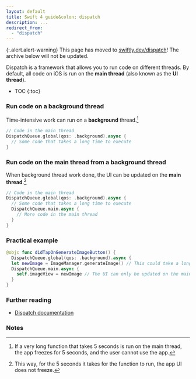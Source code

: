 ```yaml
---
layout: default
title: Swift 4 guide&colon; dispatch
description: ...
redirect_from:
  - "dispatch"
---
```


{:.alert.alert-warning}
This page has moved to [swiftly.dev/dispatch](https://swiftly.dev/dispatch)! The archive below will not be updated.

Dispatch is a framework that allows you to run code on different threads. By default, all code on iOS is run on the **main thread** (also known as the **UI thread**).

* TOC
{:toc}

### Run code on a background thread

Time-intensive work can run on a **background** thread.[^1]

```swift
// Code in the main thread
DispatchQueue.global(qos: .background).async {
  // Some code that takes a long time to execute
}
```

### Run code on the main thread from a background thread

When background thread work done, the UI can be updated on the **main thread**.[^2]

```swift
// Code in the main thread
DispatchQueue.global(qos: .background).async {
  // Some code that takes a long time to execute
  DispatchQueue.main.async {
    // More code in the main thread
  }
}
```

### Practical example

```swift
@objc func didTapOnGenerateImageButton() {
  DispatchQueue.global(qos: .background).async {
  let newImage = ImageManager.generateImage() // This could take a long time
  DispatchQueue.main.async {
    self.imageView = newImage // The UI can only be updated on the main thread
  }
}
```

### Further reading

* [Dispatch documentation](https://developer.apple.com/documentation/dispatch)

### Notes

[^1]: If a very long function that takes 5 seconds is run on the main thread, the app freezes for 5 seconds, and the user cannot use the app.
[^2]: This way, for the 5 seconds it takes for the function to run, the app UI does not freeze.